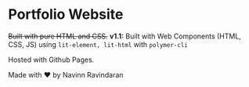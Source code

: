 # Portfolio Website

~~Built with pure HTML and CSS.~~
**v1.1:** Built with Web Components (HTML, CSS, JS) using `lit-element, lit-html` with `polymer-cli`

Hosted with Github Pages.

Made with ❤️ by Navinn Ravindaran
